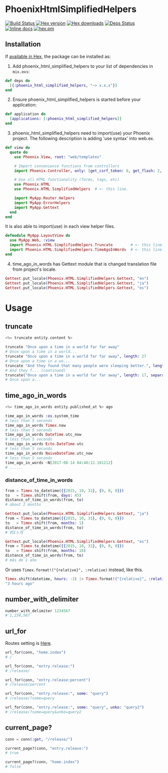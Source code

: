 # PhoenixHtmlSimplifiedHelpers

[![Build Status](http://img.shields.io/travis/ikeikeikeike/phoenix_html_simplified_helpers.svg?style=flat-square)](http://travis-ci.org/ikeikeikeike/phoenix_html_simplified_helpers)
[![Hex version](https://img.shields.io/hexpm/v/phoenix_html_simplified_helpers.svg "Hex version")](https://hex.pm/packages/phoenix_html_simplified_helpers)
[![Hex downloads](https://img.shields.io/hexpm/dt/phoenix_html_simplified_helpers.svg "Hex downloads")](https://hex.pm/packages/phoenix_html_simplified_helpers)
[![Deps Status](https://beta.hexfaktor.org/badge/all/github/ikeikeikeike/phoenix_html_simplified_helpers.svg)](https://beta.hexfaktor.org/github/ikeikeikeike/phoenix_html_simplified_helpers)
[![Inline docs](https://inch-ci.org/github/ikeikeikeike/phoenix_html_simplified_helpers.svg)](http://inch-ci.org/github/ikeikeikeike/phoenix_html_simplified_helpers)
[![hex.pm](https://img.shields.io/hexpm/l/ltsv.svg)](https://github.com/ikeikeikeike/phoenix_html_simplified_helpers/blob/master/LICENSE)

## Installation

If [available in Hex](https://hex.pm/docs/publish), the package can be installed as:

  1. Add phoenix_html_simplified_helpers to your list of dependencies in `mix.exs`:

  ```elixir
  def deps do
    [{:phoenix_html_simplified_helpers, "~> x.x.x"}]
  end
  ```

  2. Ensure phoenix_html_simplified_helpers is started before your application:

  ```elixir
  def application do
    [applications: [:phoenix_html_simplified_helpers]]
  end
  ```

  3. phoenix_html_simplified_helpers need to import(use) your Phoenix project. The following description is adding 'use syntax' into web.ex.

  ```elixir
  def view do
    quote do
      use Phoenix.View, root: "web/templates"

      # Import convenience functions from controllers
      import Phoenix.Controller, only: [get_csrf_token: 0, get_flash: 2, view_module: 1]

      # Use all HTML functionality (forms, tags, etc)
      use Phoenix.HTML
      use Phoenix.HTML.SimplifiedHelpers  # <- this line.

      import MyApp.Router.Helpers
      import MyApp.ErrorHelpers
      import MyApp.Gettext
    end
  end
  ```

  It is also able to import(use) in each view helper files.

  ```elixir
  defmodule MyApp.LayoutView do
    use MyApp.Web, :view
    import Phoenix.HTML.SimplifiedHelpers.Truncate        # <- this line.
    import Phoenix.HTML.SimplifiedHelpers.TimeAgoInWords  # <- this line.
  end
  ```

  4. time_ago_in_words has Gettext module that is changed translation file from project's locale.

  ```elixir
  Gettext.put_locale(Phoenix.HTML.SimplifiedHelpers.Gettext, "en")
  Gettext.put_locale(Phoenix.HTML.SimplifiedHelpers.Gettext, "ja")
  Gettext.put_locale(Phoenix.HTML.SimplifiedHelpers.Gettext, "es")
  ```


# Usage

## truncate

```elixir
<%= truncate entity.content %>
```
```elixir
truncate "Once upon a time in a world far far away"
# Once upon a time in a world...
truncate "Once upon a time in a world far far away", length: 27
# Once upon a time in a wo...
truncate "And they found that many people were sleeping better.", length: 25, omission: "... (continued)"
# And they f... (continued)
truncate("Once upon a time in a world far far away", length: 17, separator: " ")
# Once upon a...
```

## time_ago_in_words

```elixir
<%= time_ago_in_words entity.published_at %> ago
```

```elixir
time_ago_in_words :os.system_time
# less than 5 seconds
time_ago_in_words Timex.now
# less than 5 seconds
time_ago_in_words DateTime.utc_now
# less than 5 seconds
time_ago_in_words Ecto.DateTime.utc
# less than 5 seconds
time_ago_in_words NaiveDateTime.utc_now
# less than 5 seconds
time_ago_in_words ~N[2017-08-14 04:40:12.101212]
# ......
```

### distance_of_time_in_words

```elixir
from = Timex.to_datetime({{2015, 10, 31}, {0, 0, 0}})
to   = Timex.shift(from, days: 45)
distance_of_time_in_words(from, to)
# about 2 months

Gettext.put_locale(Phoenix.HTML.SimplifiedHelpers.Gettext, "ja")
from = Timex.to_datetime({{2015, 10, 31}, {0, 0, 0}})
to   = Timex.shift(from, months: 1)
distance_of_time_in_words(from, to)
# 約1ヶ月

Gettext.put_locale(Phoenix.HTML.SimplifiedHelpers.Gettext, "es")
from = Timex.to_datetime({{2015, 10, 31}, {0, 0, 0}})
to   = Timex.shift(from, months: 18)
distance_of_time_in_words(from, to)
# más de 1 año
```

Or uses `Timex.format!("{relative}", :relative)` instead, like this.

```elixir
Timex.shift(datetime, hours: -3) |> Timex.format!("{relative}", :relative)
"3 hours ago"
```

## number_with_delimiter

```elixir
number_with_delimiter 1234567
# 1,234,567
```

## url_for

Routes setting is [Here](https://github.com/ikeikeikeike/phoenix_html_simplified_helpers/blob/master/test/test_helper.exs).

```elixir
url_for(conn, "home.index")
# /

url_for(conn, "entry.release:")
# /release/

url_for(conn, "entry.release:percent")
# /release/percent

url_for(conn, "entry.release:", some: "query")
# /release/?some=query

url_for(conn, "entry.release:", some: "query", unko: "query2")
# /release/?some=query&unko=query2
```

## current_page?

```elixir
conn = conn(:get, "/release/")

current_page?(conn, "entry.release:")
# true

current_page?(conn, "home.index")
# false
